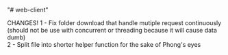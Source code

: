 "# web-client" 

CHANGES!
1 - Fix folder download that handle mutiple request continuously (should not be use with concurrent or threading because it will cause data dumb) <br />
2 - Split file into shorter helper function for the sake of Phong's eyes
